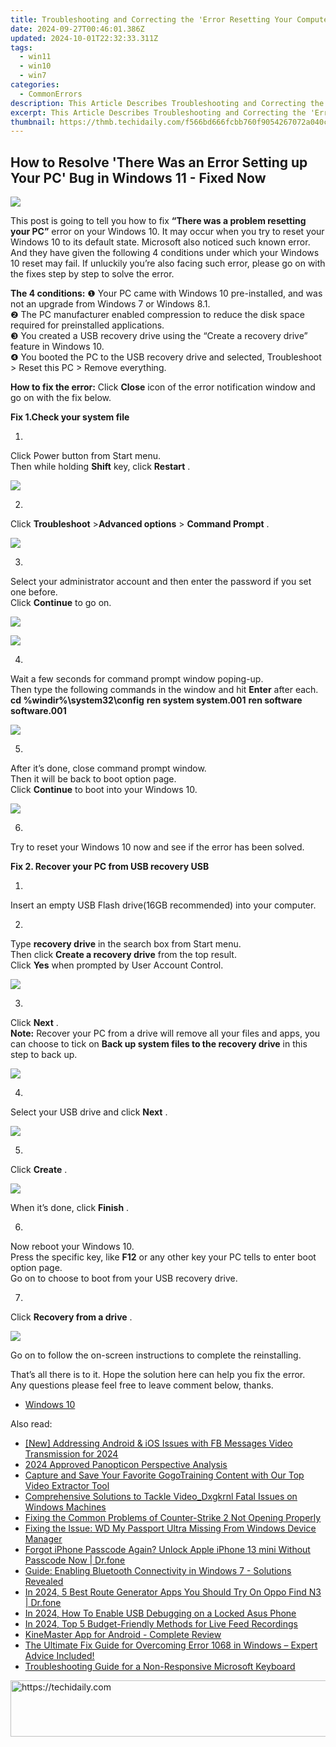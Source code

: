 ```yaml
---
title: Troubleshooting and Correcting the 'Error Resetting Your Computer' In Windows 11
date: 2024-09-27T00:46:01.386Z
updated: 2024-10-01T22:32:33.311Z
tags:
  - win11
  - win10
  - win7
categories:
  - CommonErrors
description: This Article Describes Troubleshooting and Correcting the 'Error Resetting Your Computer' In Windows 11
excerpt: This Article Describes Troubleshooting and Correcting the 'Error Resetting Your Computer' In Windows 11
thumbnail: https://thmb.techidaily.com/f566bd666fcbb760f9054267072a040c66295187d40d416ad4e72535016c81ea.jpg
---
```


## How to Resolve 'There Was an Error Setting up Your PC' Bug in Windows 11 - Fixed Now

![](https://images.drivereasy.com/wp-content/uploads/2017/05/1-18.jpg)

 This post is going to tell you how to fix **“There was a problem resetting your PC”**  error on your Windows 10\. It may occur when you try to reset your Windows 10 to its default state. Microsoft also noticed such known error. And they have given the following 4 conditions under which your Windows 10 reset may fail. If unluckily you’re also facing such error, please go on with the fixes step by step to solve the error.

**The 4 conditions:**
 ❶ Your PC came with Windows 10 pre-installed, and was not an upgrade from Windows 7 or Windows 8.1.  
 ❷ The PC manufacturer enabled compression to reduce the disk space required for preinstalled applications.  
 ❸ You created a USB recovery drive using the “Create a recovery drive” feature in Windows 10.  
 ❹ You booted the PC to the USB recovery drive and selected, Troubleshoot > Reset this PC > Remove everything.

 **How to fix the error:**
 Click **Close**  icon of the error notification window and go on with the fix below.

**Fix 1.Check your system file**

 1)  

 Click Power button from Start menu.  
 Then while holding **Shift**  key, click **Restart** .

![](https://images.drivereasy.com/wp-content/uploads/2017/05/2-17.jpg)

 2)  

 Click **Troubleshoot**  \>**Advanced options**  \> **Command Prompt** .

![](https://images.drivereasy.com/wp-content/uploads/2017/05/3-18.jpg)

 3)  

 Select your administrator account and then enter the password if you set one before.  
 Click **Continue**  to go on.

![](https://images.drivereasy.com/wp-content/uploads/2017/05/4-20.jpg)

![](https://images.drivereasy.com/wp-content/uploads/2017/05/5-14.jpg)

 4)  

 Wait a few seconds for command prompt window poping-up.  
 Then type the following commands in the window and hit **Enter**  after each.  
 **cd %windir%\\system32\\config**
 **ren system system.001**
**ren software software.001**

![](https://images.drivereasy.com/wp-content/uploads/2017/05/6-15.jpg)

 5)  

 After it’s done, close command prompt window.  
 Then it will be back to boot option page.  
 Click **Continue** to boot into your Windows 10.

![](https://images.drivereasy.com/wp-content/uploads/2017/05/7-9.jpg)

 6)  

 Try to reset your Windows 10 now and see if the error has been solved.

**Fix 2\. Recover your PC from USB recovery USB**

 1)  

 Insert an empty USB Flash drive(16GB recommended) into your computer.

 2)  

 Type **recovery drive**  in the search box from Start menu.  
 Then click **Create a recovery drive**  from the top result.  
 Click **Yes**  when prompted by User Account Control.

![](https://images.drivereasy.com/wp-content/uploads/2017/05/8-10.jpg)

 3)  

 Click **Next** .  
**Note:**
 Recover your PC from a drive will remove all your files and apps, you can choose to tick on **Back up system files to the recovery drive** in this step to back up.

![](https://images.drivereasy.com/wp-content/uploads/2017/05/10-7.jpg)

 4)  

 Select your USB drive and click **Next** .

![](https://images.drivereasy.com/wp-content/uploads/2017/05/12-2.jpg)

 5)  

 Click **Create** .

![](https://images.drivereasy.com/wp-content/uploads/2017/05/13-1.jpg)

 When it’s done, click **Finish** .

 6)  

 Now reboot your Windows 10.  
 Press the specific key, like **F12** or any other key your PC tells to enter boot option page.  
 Go on to choose to boot from your USB recovery drive.

 7)  

 Click **Recovery from a drive** .

![](https://images.drivereasy.com/wp-content/uploads/2017/05/14-2.jpg)

Go on to follow the on-screen instructions to complete the reinstalling.

 That’s all there is to it. Hope the solution here can help you fix the error.  
 Any questions please feel free to leave comment below, thanks.

* [Windows 10](https://tools.techidaily.com/drivereasy/download/)

<ins class="adsbygoogle"
     style="display:block"
     data-ad-format="autorelaxed"
     data-ad-client="ca-pub-7571918770474297"
     data-ad-slot="1223367746"></ins>

<ins class="adsbygoogle"
     style="display:block"
     data-ad-client="ca-pub-7571918770474297"
     data-ad-slot="8358498916"
     data-ad-format="auto"
     data-full-width-responsive="true"></ins>

<span class="atpl-alsoreadstyle">Also read:</span>
<div><ul>
<li><a href="https://facebook-video-content.techidaily.com/new-addressing-android-and-ios-issues-with-fb-messages-video-transmission-for-2024/"><u>[New] Addressing Android & iOS Issues with FB Messages Video Transmission for 2024</u></a></li>
<li><a href="https://extra-skills.techidaily.com/2024-approved-panopticon-perspective-analysis/"><u>2024 Approved Panopticon Perspective Analysis</u></a></li>
<li><a href="https://win-alternatives.techidaily.com/capture-and-save-your-favorite-gogotraining-content-with-our-top-video-extractor-tool/"><u>Capture and Save Your Favorite GogoTraining Content with Our Top Video Extractor Tool</u></a></li>
<li><a href="https://common-error.techidaily.com/comprehensive-solutions-to-tackle-videodxgkrnl-fatal-issues-on-windows-machines/"><u>Comprehensive Solutions to Tackle Video_Dxgkrnl Fatal Issues on Windows Machines</u></a></li>
<li><a href="https://win-answers.techidaily.com/fixing-the-common-problems-of-counter-strike-2-not-opening-properly/"><u>Fixing the Common Problems of Counter-Strike 2 Not Opening Properly</u></a></li>
<li><a href="https://common-error.techidaily.com/fixing-the-issue-wd-my-passport-ultra-missing-from-windows-device-manager/"><u>Fixing the Issue: WD My Passport Ultra Missing From Windows Device Manager</u></a></li>
<li><a href="https://iphone-unlock.techidaily.com/forgot-iphone-passcode-again-unlock-apple-iphone-13-mini-without-passcode-now-drfone-by-drfone-ios/"><u>Forgot iPhone Passcode Again? Unlock Apple iPhone 13 mini Without Passcode Now | Dr.fone</u></a></li>
<li><a href="https://common-error.techidaily.com/guide-enabling-bluetooth-connectivity-in-windows-7-solutions-revealed/"><u>Guide: Enabling Bluetooth Connectivity in Windows 7 - Solutions Revealed</u></a></li>
<li><a href="https://change-location.techidaily.com/in-2024-5-best-route-generator-apps-you-should-try-on-oppo-find-n3-drfone-by-drfone-virtual-android/"><u>In 2024, 5 Best Route Generator Apps You Should Try On Oppo Find N3 | Dr.fone</u></a></li>
<li><a href="https://android-unlock.techidaily.com/in-2024-how-to-enable-usb-debugging-on-a-locked-asus-phone-by-drfone-android/"><u>In 2024, How To Enable USB Debugging on a Locked Asus Phone</u></a></li>
<li><a href="https://remote-screen-capture.techidaily.com/in-2024-top-5-budget-friendly-methods-for-live-feed-recordings/"><u>In 2024, Top 5 Budget-Friendly Methods for Live Feed Recordings</u></a></li>
<li><a href="https://extra-hints.techidaily.com/kinemaster-app-for-android-complete-review/"><u>KineMaster App for Android - Complete Review</u></a></li>
<li><a href="https://common-error.techidaily.com/1723208217755-the-ultimate-fix-guide-for-overcoming-error-1068-in-windows-expert-advice-included/"><u>The Ultimate Fix Guide for Overcoming Error 1068 in Windows – Expert Advice Included!</u></a></li>
<li><a href="https://common-error.techidaily.com/troubleshooting-guide-for-a-non-responsive-microsoft-keyboard/"><u>Troubleshooting Guide for a Non-Responsive Microsoft Keyboard</u></a></li>
</ul></div>

<!-- affiliate ads begin -->
<a href="https://ephamedtechinc.pxf.io/c/5597632/2136625/26400" target="_top" id="2136625">
  <img src="//a.impactradius-go.com/display-ad/26400-2136625" border="0" alt="https://techidaily.com" width="728" height="90"/>
</a>
<img height="0" width="0" src="https://ephamedtechinc.pxf.io/i/5597632/2136625/26400" style="position:absolute;visibility:hidden;" border="0" />
<!-- affiliate ads end -->

